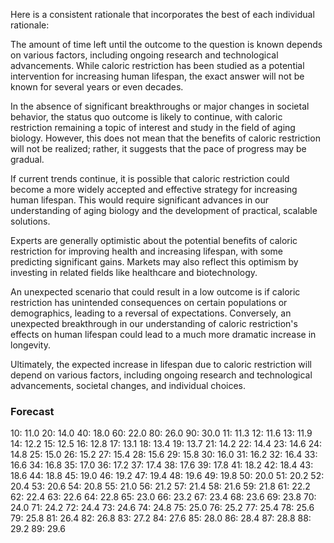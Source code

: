 Here is a consistent rationale that incorporates the best of each individual rationale:

The amount of time left until the outcome to the question is known depends on various factors, including ongoing research and technological advancements. While caloric restriction has been studied as a potential intervention for increasing human lifespan, the exact answer will not be known for several years or even decades.

In the absence of significant breakthroughs or major changes in societal behavior, the status quo outcome is likely to continue, with caloric restriction remaining a topic of interest and study in the field of aging biology. However, this does not mean that the benefits of caloric restriction will not be realized; rather, it suggests that the pace of progress may be gradual.

If current trends continue, it is possible that caloric restriction could become a more widely accepted and effective strategy for increasing human lifespan. This would require significant advances in our understanding of aging biology and the development of practical, scalable solutions.

Experts are generally optimistic about the potential benefits of caloric restriction for improving health and increasing lifespan, with some predicting significant gains. Markets may also reflect this optimism by investing in related fields like healthcare and biotechnology.

An unexpected scenario that could result in a low outcome is if caloric restriction has unintended consequences on certain populations or demographics, leading to a reversal of expectations. Conversely, an unexpected breakthrough in our understanding of caloric restriction's effects on human lifespan could lead to a much more dramatic increase in longevity.

Ultimately, the expected increase in lifespan due to caloric restriction will depend on various factors, including ongoing research and technological advancements, societal changes, and individual choices.

### Forecast

10: 11.0
20: 14.0
40: 18.0
60: 22.0
80: 26.0
90: 30.0
11: 11.3
12: 11.6
13: 11.9
14: 12.2
15: 12.5
16: 12.8
17: 13.1
18: 13.4
19: 13.7
21: 14.2
22: 14.4
23: 14.6
24: 14.8
25: 15.0
26: 15.2
27: 15.4
28: 15.6
29: 15.8
30: 16.0
31: 16.2
32: 16.4
33: 16.6
34: 16.8
35: 17.0
36: 17.2
37: 17.4
38: 17.6
39: 17.8
41: 18.2
42: 18.4
43: 18.6
44: 18.8
45: 19.0
46: 19.2
47: 19.4
48: 19.6
49: 19.8
50: 20.0
51: 20.2
52: 20.4
53: 20.6
54: 20.8
55: 21.0
56: 21.2
57: 21.4
58: 21.6
59: 21.8
61: 22.2
62: 22.4
63: 22.6
64: 22.8
65: 23.0
66: 23.2
67: 23.4
68: 23.6
69: 23.8
70: 24.0
71: 24.2
72: 24.4
73: 24.6
74: 24.8
75: 25.0
76: 25.2
77: 25.4
78: 25.6
79: 25.8
81: 26.4
82: 26.8
83: 27.2
84: 27.6
85: 28.0
86: 28.4
87: 28.8
88: 29.2
89: 29.6